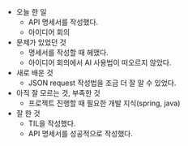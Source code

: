 - 오늘 한 일
    - API 명세서를 작성했다.
    - 아이디어 회의
- 문제가 있었던 것
    - 명세서를 작성할 때 헤맸다.
    - 아이디어 회의에서 AI 사용법이 떠오르지 않았다.
- 새로 배운 것
    - JSON request 작성법을 조금 더 잘 알 수 있었다.
- 아직 잘 모르는 것, 부족한 것
    - 프로젝트 진행할 때 필요한 개발 지식(spring, java)
- 잘 한 것
    - TIL을 작성했다.
    - API 명세서를 성공적으로 작성했다.
